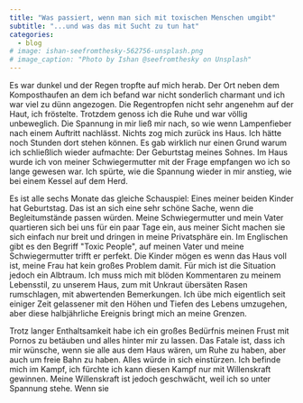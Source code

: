 ```yaml
---
title: "Was passiert, wenn man sich mit toxischen Menschen umgibt"
subtitle: "...und was das mit Sucht zu tun hat"
categories:
  - blog
# image: ishan-seefromthesky-562756-unsplash.png
# image_caption: "Photo by Ishan @seefromthesky on Unsplash"
---
```


Es war dunkel und der Regen tropfte auf mich herab. Der Ort neben dem Komposthaufen an dem ich befand war nicht sonderlich charmant und ich war viel zu dünn angezogen. Die Regentropfen nicht sehr angenehm auf der Haut, ich fröstelte. Trotzdem genoss ich die Ruhe und war völlig unbeweglich. Die Spannung in mir ließ mir nach, so wie wenn Lampenfieber nach einem Auftritt nachlässt. Nichts zog mich zurück ins Haus. Ich hätte noch Stunden dort stehen können. Es gab wirklich nur einen Grund warum ich schließlich wieder aufmachte: Der Geburtstag meines Sohnes. Im Haus wurde ich von meiner Schwiegermutter mit der Frage empfangen wo ich so lange gewesen war. Ich spürte, wie die Spannung wieder in mir anstieg, wie bei einem Kessel auf dem Herd.

Es ist alle sechs Monate das gleiche Schauspiel: Eines meiner beiden Kinder hat Geburtstag.
Das ist an sich eine sehr schöne Sache, wenn die Begleitumstände passen würden.
Meine Schwiegermutter und mein Vater quartieren sich bei uns für ein paar Tage ein, aus meiner Sicht machen sie sich einfach nur breit und dringen in meine Privatsphäre ein. Im Englischen gibt es den Begriff "Toxic People", auf meinen Vater und meine Schwiegermutter trifft er perfekt. Die Kinder mögen es wenn das Haus voll ist, meine Frau hat kein großes Problem damit. Für mich ist die Situation jedoch ein Albtraum. Ich muss mich mit blöden Kommentaren zu meinem Lebensstil, zu unserem Haus, zum mit Unkraut übersäten Rasen rumschlagen, mit abwertenden Bemerkungen. Ich übe mich eigentlich seit einiger Zeit gelassener mit den Höhen und Tiefen des Lebens umzugehen, aber diese halbjährliche Ereignis bringt mich an meine Grenzen.

Trotz langer Enthaltsamkeit habe ich ein großes Bedürfnis meinen Frust mit Pornos zu betäuben und alles hinter mir zu lassen.
Das Fatale ist, dass ich mir wünsche, wenn sie alle aus dem Haus wären, um Ruhe zu haben, aber auch um freie Bahn zu haben. Alles würde in sich einstürzen. Ich befinde mich im Kampf, ich fürchte ich kann diesen Kampf nur mit Willenskraft gewinnen. Meine Willenskraft ist jedoch geschwächt, weil ich so unter Spannung stehe. Wenn sie

